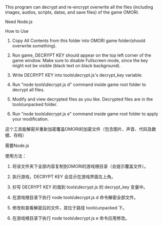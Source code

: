 
This program can decrypt and re-encrypt overwrite all the files (including images, audios, scripts, datas, and save files) of the game OMORI.

Need Node.js

How to Use

1. Copy All Contents from this folder into OMORI game folder(should overwrite something).

2. Run game, DECRYPT KEY should appear on the top left corner of the game window. Make sure to disable Fullscreen mode, since the key might not be visible (black text on black background).

3. Write DECRYPT KEY into tools\decrypt.js's decrypt_key variable.

4. Run "node tools\decrypt.js d" command inside game root folder to decrypt all files.

5. Modify and view decrypted files as you like. Decrypted files are in the tools\\unpacked folder.

6. Run "node tools\decrypt.js e" command inside game root folder to apply your modification.


这个工具能解密并重新加密覆盖OMORI的加密文件（包含图片、声音、代码及数据、存档）

需要Node.js

使用方法：

1. 将该文件夹下全部内容复制到OMORI的游戏根目录（会提示覆盖文件）。

2. 执行游戏，DECRYPT KEY 会显示在游戏界面左上角。

3. 抄写 DECRYPT KEY 的值到 tools\decrypt.js 的 decrypt_key 变量中。

4. 在游戏根目录下执行 node tools\decrypt.js d 命令解密全部文件。

5. 修改和查看解密后的文件，其位于路径 tools\unpacked 下。

6. 在游戏根目录下执行 node tools\decrypt.js e 命令应用修改。
